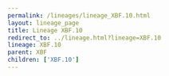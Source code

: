 ```yaml
---
permalink: /lineages/lineage_XBF.10.html
layout: lineage_page
title: Lineage XBF.10
redirect_to: ../lineage.html?lineage=XBF.10
lineage: XBF.10
parent: XBF
children: ['XBF.10']
---
```

